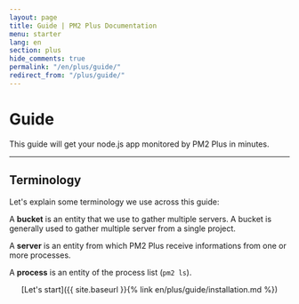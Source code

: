 ```yaml
---
layout: page
title: Guide | PM2 Plus Documentation
menu: starter
lang: en
section: plus
hide_comments: true
permalink: "/en/plus/guide/"
redirect_from: "/plus/guide/"
---
```


# Guide

This guide will get your node.js app monitored by PM2 Plus in minutes.

---

## Terminology

Let's explain some terminology we use across this guide:

A **bucket** is an entity that we use to gather multiple servers. A bucket is generally used to gather multiple server from a single project.

A **server** is an entity from which PM2 Plus receive informations from one or more processes.

A **process** is an entity of the process list (`pm2 ls`).

<p align="center">[Let's start]({{ site.baseurl }}{% link en/plus/guide/installation.md %})</p>